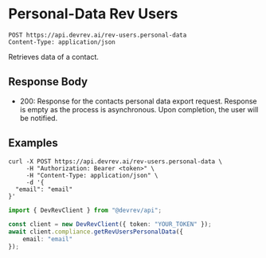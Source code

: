 # Personal-Data Rev Users

```http
POST https://api.devrev.ai/rev-users.personal-data
Content-Type: application/json
```

Retrieves data of a contact.



## Response Body

- 200: Response for the contacts personal data export request. Response is
empty as the process is asynchronous. Upon completion, the user will be
notified.


## Examples

```shell
curl -X POST https://api.devrev.ai/rev-users.personal-data \
     -H "Authorization: Bearer <token>" \
     -H "Content-Type: application/json" \
     -d '{
  "email": "email"
}'
```

```typescript
import { DevRevClient } from "@devrev/api";

const client = new DevRevClient({ token: "YOUR_TOKEN" });
await client.compliance.getRevUsersPersonalData({
    email: "email"
});

```